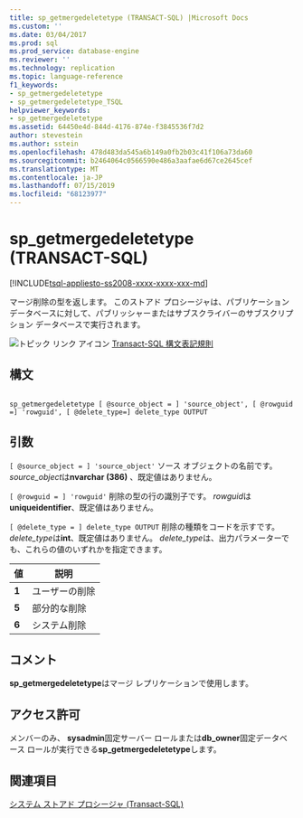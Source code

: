 ```yaml
---
title: sp_getmergedeletetype (TRANSACT-SQL) |Microsoft Docs
ms.custom: ''
ms.date: 03/04/2017
ms.prod: sql
ms.prod_service: database-engine
ms.reviewer: ''
ms.technology: replication
ms.topic: language-reference
f1_keywords:
- sp_getmergedeletetype
- sp_getmergedeletetype_TSQL
helpviewer_keywords:
- sp_getmergedeletetype
ms.assetid: 64450e4d-844d-4176-874e-f3845536f7d2
author: stevestein
ms.author: sstein
ms.openlocfilehash: 478d483da545a6b149a0fb2b03c41f106a73da60
ms.sourcegitcommit: b2464064c0566590e486a3aafae6d67ce2645cef
ms.translationtype: MT
ms.contentlocale: ja-JP
ms.lasthandoff: 07/15/2019
ms.locfileid: "68123977"
---
```

# <a name="spgetmergedeletetype-transact-sql"></a>sp_getmergedeletetype (TRANSACT-SQL)
[!INCLUDE[tsql-appliesto-ss2008-xxxx-xxxx-xxx-md](../../includes/tsql-appliesto-ss2008-xxxx-xxxx-xxx-md.md)]

  マージ削除の型を返します。 このストアド プロシージャは、パブリケーション データベースに対して、パブリッシャーまたはサブスクライバーのサブスクリプション データベースで実行されます。  
  
 ![トピック リンク アイコン](../../database-engine/configure-windows/media/topic-link.gif "トピック リンク アイコン") [Transact-SQL 構文表記規則](../../t-sql/language-elements/transact-sql-syntax-conventions-transact-sql.md)  
  
## <a name="syntax"></a>構文  
  
```  
  
sp_getmergedeletetype [ @source_object = ] 'source_object', [ @rowguid =] 'rowguid', [ @delete_type=] delete_type OUTPUT  
```  
  
## <a name="arguments"></a>引数  
`[ @source_object = ] 'source_object'` ソース オブジェクトの名前です。 *source_object*は**nvarchar (386)** 、既定値はありません。  
  
`[ @rowguid = ] 'rowguid'` 削除の型の行の識別子です。 *rowguid*は**uniqueidentifier**、既定値はありません。  
  
`[ @delete_type = ] delete_type OUTPUT` 削除の種類をコードを示すです。 *delete_type*は**int**、既定値はありません。 *delete_type*は、出力パラメーターでも、これらの値のいずれかを指定できます。  
  
|値|説明|  
|-----------|-----------------|  
|**1**|ユーザーの削除|  
|**5**|部分的な削除|  
|**6**|システム削除|  
  
## <a name="remarks"></a>コメント  
 **sp_getmergedeletetype**はマージ レプリケーションで使用します。  
  
## <a name="permissions"></a>アクセス許可  
 メンバーのみ、 **sysadmin**固定サーバー ロールまたは**db_owner**固定データベース ロールが実行できる**sp_getmergedeletetype**します。  
  
## <a name="see-also"></a>関連項目  
 [システム ストアド プロシージャ &#40;Transact-SQL&#41;](../../relational-databases/system-stored-procedures/system-stored-procedures-transact-sql.md)  
  
  
